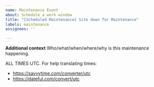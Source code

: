 ```yaml
---
name: Maintenance Event
about: Schedule a work window
title: "[Scheduled Maintenance] Site down for Maintenance"
labels: maintenance
assignees: ''

---
```


<!--
start: 2021-08-24T13:00:00.220Z
end: 2021-08-24T14:00:00.220Z
expectedDown: lwtv, docs
-->

**Additional context**
Who/what/when/where/why is this maintenance happening.

ALL TIMES UTC. For help translating times:

* https://savvytime.com/converter/utc
* https://dateful.com/convert/utc
